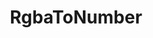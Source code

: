 ---
title: "RgbaToNumber"
Icon: "palette"
weight: 3313000000000
description: "Convert an color cluster into an number"
draft: false
---